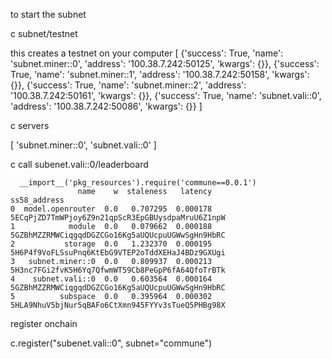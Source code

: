 to start the subnet


c subnet/testnet 

this creates a testnet on your computer 
[
    {'success': True, 'name': 'subnet.miner::0', 'address': '100.38.7.242:50125', 'kwargs': {}},
    {'success': True, 'name': 'subnet.miner::1', 'address': '100.38.7.242:50158', 'kwargs': {}},
    {'success': True, 'name': 'subnet.miner::2', 'address': '100.38.7.242:50161', 'kwargs': {}},
    {'success': True, 'name': 'subnet.vali::0', 'address': '100.38.7.242:50086', 'kwargs': {}}
]


c servers

[
    'subnet.miner::0',
    'subnet.vali::0'
]


c call subenet.vali::0/leaderboard

```
  __import__('pkg_resources').require('commune==0.0.1')
               name    w  staleness   latency                                      ss58_address
0  model.openrouter  0.0   0.707295  0.000178  5ECqPjZD7TmWPjoy6Z9n21qpScR3EpGBUysdpaMruU6Z1npW
1            module  0.0   0.079662  0.000188  5GZBhMZZRMWCiqgqdDGZCGo16Kg5aUQUcpuUGWwSgHn9HbRC
2           storage  0.0   1.232370  0.000195  5H6P4f9VoFLSsuPnq6KtEbG9VTEP2oTddXEHaJ4BDz9GXUgi
3   subnet.miner::0  0.0   0.809937  0.000213  5H3nc7FGi2fvK5H6Yq7QfwmWT59Cb8PeGpP6fA64QfoTrBTk
4    subnet.vali::0  0.0   0.603564  0.000164  5GZBhMZZRMWCiqgqdDGZCGo16Kg5aUQUcpuUGWwSgHn9HbRC
5          subspace  0.0   0.395964  0.000302  5HLA9NhuV5bjNur5qBAFo6CtXmn945FYYv3sTueQ5PHBg98X

```

register onchain 

c.register("subenet.vali::0", subnet="commune")


